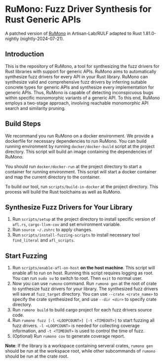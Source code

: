 # RuMono: Fuzz Driver Synthesis for Rust Generic APIs

A patched version of [RuMono](https://github.com/Artisan-Lab/RULF/tree/RuMono) in Artisan-Lab/RULF adapted to Rust 1.81.0-nightly (nightly-2024-07-21).

## Introduction

This is the repository of RuMono, a tool for synthesizing the fuzz drivers for Rust libraries with support for generic APIs. RuMono aims to automatically synthesize fuzz drivers for every API in your Rust library. RuMono can synthesize valid and comprehensive fuzz drivers by inferring suitable concrete types for generic APIs and synthesize every implementation for generic APIs. Thus, RuMono is capable of detecting inconspicuous bugs within specific monomorphic variants of a generic API. To this end, RuMono employs a two-stage approach, involving reachable monomorphic API search and similarity pruning.

## Build Steps

We recommand you run RuMono on a docker environment. We provide a dockerfile for necessary dependencies to run RuMono. You can build running environment by running `docker/docker-build` script at the project directory. This script will build an image containing the dependencies of RuMono.

You should run `docker/docker-run` at the project directory to start a container for running environment. This script will start a docker container and map the current directory to the container.

To build our tool, run `scripts/build-in-docker` at the project directory. This process will build the Rust toolchains as well as RuMono.

## Synthesize Fuzz Drivers for Your Library

1. Run `scripts/setup` at the project directory to install specific version of `afl.rs`, `cargo-llvm-cov` and set environment variable.
2. Run `source ~/.zshrc` to apply changes.
3. Run `scripts/install-fuzzing-scripts` to install necessary tool `find_literal` and `afl_scripts`.

## Start Fuzzing

1. Run `scripts/enable-afl-on-host` **on the host machine**. This script will enable afl to run on host. Running this script requires logging as root. You can run `sudo su` to switch to root. Then `exit` to normal user.
2. Now you can use `rumono` command. Run `rumono gen` at the root of crate to synthesize fuzz drivers for your library. The synthesized fuzz drivers will save at `fuzz_target` directory. You can use `--crate <crate_name>` to specify the crate synthesized for, and use `--dir <dir>` to specify crate directory.
3. Run `rumono build` to build cargo project for each fuzz drivers source code.
4. Run `rumono fuzz [-l <LOOPCOUNT>] [-t <TIMEOUT>]` to start fuzzing all fuzz drivers. `-l <LOOPCOUNT>` is needed for collecting coverage information, and `-t <TIMEOUT>` is used to control the time of fuzz.
5. (Optional) Run `rumono cov` to generate coverage report.

**Note**: If the library is a workspace containing serveral crates, `rumono gen` should be run at the workspace root, while other subcommands of `rumono` should be run at the crate root.
